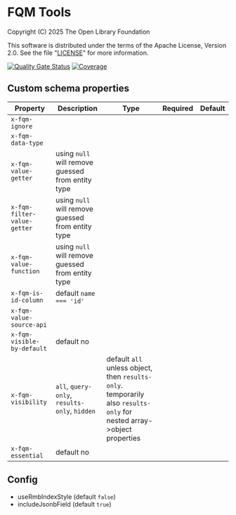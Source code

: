 # FQM Tools

Copyright (C) 2025 The Open Library Foundation

This software is distributed under the terms of the Apache License,
Version 2.0. See the file "[LICENSE](LICENSE)" for more information.

[![Quality Gate Status](https://sonarcloud.io/api/project_badges/measure?project=org.folio%3Afqm-tools&metric=alert_status)](https://sonarcloud.io/summary/new_code?id=org.folio%3Afqm-tools)
[![Coverage](https://sonarcloud.io/api/project_badges/measure?project=org.folio%3Afqm-tools&metric=coverage)](https://sonarcloud.io/summary/new_code?id=org.folio%3Afqm-tools)

## Custom schema properties

<!-- this table will be made into something coherent in FQMTOOL-5 -->

| Property                    | Description                                       | Type                                                                                                                  | Required | Default |
| --------------------------- | ------------------------------------------------- | --------------------------------------------------------------------------------------------------------------------- | -------- | ------- |
| `x-fqm-ignore`              |
| `x-fqm-data-type`           |
| `x-fqm-value-getter`        | using `null` will remove guessed from entity type |
| `x-fqm-filter-value-getter` | using `null` will remove guessed from entity type |
| `x-fqm-value-function`      | using `null` will remove guessed from entity type |
| `x-fqm-is-id-column`        | default `name === 'id'`                           |
| `x-fqm-value-source-api`    |
| `x-fqm-visible-by-default`  | default no                                        |
| `x-fqm-visibility`          | `all`, `query-only`, `results-only`, `hidden`     | default `all` unless object, then `results-only`. temporarily also `results-only` for nested array->object properties |
| `x-fqm-essential`           | default no                                        |

## Config

- useRmbIndexStyle (default `false`)
- includeJsonbField (default `true`)
